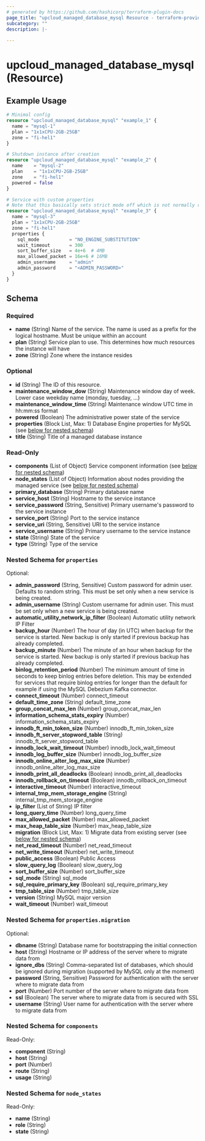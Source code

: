 ```yaml
---
# generated by https://github.com/hashicorp/terraform-plugin-docs
page_title: "upcloud_managed_database_mysql Resource - terraform-provider-upcloud"
subcategory: ""
description: |-
  
---
```


# upcloud_managed_database_mysql (Resource)



## Example Usage

```terraform
# Minimal config
resource "upcloud_managed_database_mysql" "example_1" {
  name = "mysql-1"
  plan = "1x1xCPU-2GB-25GB"
  zone = "fi-hel1"
}

# Shutdown instance after creation
resource "upcloud_managed_database_mysql" "example_2" {
  name    = "mysql-2"
  plan    = "1x1xCPU-2GB-25GB"
  zone    = "fi-hel1"
  powered = false
}

# Service with custom properties
# Note that this basically sets strict mode off which is not normally recommended
resource "upcloud_managed_database_mysql" "example_3" {
  name = "mysql-3"
  plan = "1x1xCPU-2GB-25GB"
  zone = "fi-hel1"
  properties {
    sql_mode           = "NO_ENGINE_SUBSTITUTION"
    wait_timeout       = 300
    sort_buffer_size   = 4e+6  # 4MB
    max_allowed_packet = 16e+6 # 16MB
    admin_username     = "admin"
    admin_password     = "<ADMIN_PASSWORD>"
  }
}
```

<!-- schema generated by tfplugindocs -->
## Schema

### Required

- **name** (String) Name of the service. The name is used as a prefix for the logical hostname. Must be unique within an account
- **plan** (String) Service plan to use. This determines how much resources the instance will have
- **zone** (String) Zone where the instance resides

### Optional

- **id** (String) The ID of this resource.
- **maintenance_window_dow** (String) Maintenance window day of week. Lower case weekday name (monday, tuesday, ...)
- **maintenance_window_time** (String) Maintenance window UTC time in hh:mm:ss format
- **powered** (Boolean) The administrative power state of the service
- **properties** (Block List, Max: 1) Database Engine properties for MySQL (see [below for nested schema](#nestedblock--properties))
- **title** (String) Title of a managed database instance

### Read-Only

- **components** (List of Object) Service component information (see [below for nested schema](#nestedatt--components))
- **node_states** (List of Object) Information about nodes providing the managed service (see [below for nested schema](#nestedatt--node_states))
- **primary_database** (String) Primary database name
- **service_host** (String) Hostname to the service instance
- **service_password** (String, Sensitive) Primary username's password to the service instance
- **service_port** (String) Port to the service instance
- **service_uri** (String, Sensitive) URI to the service instance
- **service_username** (String) Primary username to the service instance
- **state** (String) State of the service
- **type** (String) Type of the service

<a id="nestedblock--properties"></a>
### Nested Schema for `properties`

Optional:

- **admin_password** (String, Sensitive) Custom password for admin user. Defaults to random string. This must be set only when a new service is being created.
- **admin_username** (String) Custom username for admin user. This must be set only when a new service is being created.
- **automatic_utility_network_ip_filter** (Boolean) Automatic utility network IP Filter
- **backup_hour** (Number) The hour of day (in UTC) when backup for the service is started. New backup is only started if previous backup has already completed.
- **backup_minute** (Number) The minute of an hour when backup for the service is started. New backup is only started if previous backup has already completed.
- **binlog_retention_period** (Number) The minimum amount of time in seconds to keep binlog entries before deletion. This may be extended for services that require binlog entries for longer than the default for example if using the MySQL Debezium Kafka connector.
- **connect_timeout** (Number) connect_timeout
- **default_time_zone** (String) default_time_zone
- **group_concat_max_len** (Number) group_concat_max_len
- **information_schema_stats_expiry** (Number) information_schema_stats_expiry
- **innodb_ft_min_token_size** (Number) innodb_ft_min_token_size
- **innodb_ft_server_stopword_table** (String) innodb_ft_server_stopword_table
- **innodb_lock_wait_timeout** (Number) innodb_lock_wait_timeout
- **innodb_log_buffer_size** (Number) innodb_log_buffer_size
- **innodb_online_alter_log_max_size** (Number) innodb_online_alter_log_max_size
- **innodb_print_all_deadlocks** (Boolean) innodb_print_all_deadlocks
- **innodb_rollback_on_timeout** (Boolean) innodb_rollback_on_timeout
- **interactive_timeout** (Number) interactive_timeout
- **internal_tmp_mem_storage_engine** (String) internal_tmp_mem_storage_engine
- **ip_filter** (List of String) IP filter
- **long_query_time** (Number) long_query_time
- **max_allowed_packet** (Number) max_allowed_packet
- **max_heap_table_size** (Number) max_heap_table_size
- **migration** (Block List, Max: 1) Migrate data from existing server (see [below for nested schema](#nestedblock--properties--migration))
- **net_read_timeout** (Number) net_read_timeout
- **net_write_timeout** (Number) net_write_timeout
- **public_access** (Boolean) Public Access
- **slow_query_log** (Boolean) slow_query_log
- **sort_buffer_size** (Number) sort_buffer_size
- **sql_mode** (String) sql_mode
- **sql_require_primary_key** (Boolean) sql_require_primary_key
- **tmp_table_size** (Number) tmp_table_size
- **version** (String) MySQL major version
- **wait_timeout** (Number) wait_timeout

<a id="nestedblock--properties--migration"></a>
### Nested Schema for `properties.migration`

Optional:

- **dbname** (String) Database name for bootstrapping the initial connection
- **host** (String) Hostname or IP address of the server where to migrate data from
- **ignore_dbs** (String) Comma-separated list of databases, which should be ignored during migration (supported by MySQL only at the moment)
- **password** (String, Sensitive) Password for authentication with the server where to migrate data from
- **port** (Number) Port number of the server where to migrate data from
- **ssl** (Boolean) The server where to migrate data from is secured with SSL
- **username** (String) User name for authentication with the server where to migrate data from



<a id="nestedatt--components"></a>
### Nested Schema for `components`

Read-Only:

- **component** (String)
- **host** (String)
- **port** (Number)
- **route** (String)
- **usage** (String)


<a id="nestedatt--node_states"></a>
### Nested Schema for `node_states`

Read-Only:

- **name** (String)
- **role** (String)
- **state** (String)


